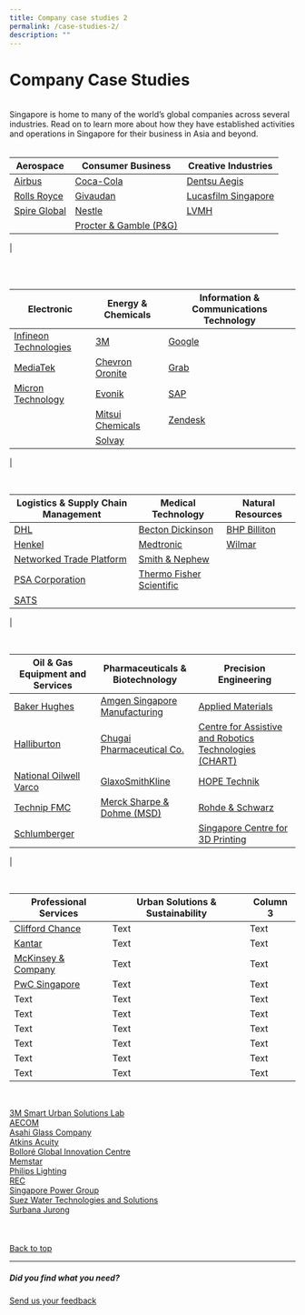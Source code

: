 ```yaml
---
title: Company case studies 2
permalink: /case-studies-2/
description: ""
---
```

# Company Case Studies
<br>
Singapore is home to many of the world’s global companies across several industries. Read on to learn more about how they have established activities and operations in Singapore for their business in Asia and beyond.<br>
<br>


| <b>Aerospace</b> | <b>Consumer Business</b> | <b>Creative Industries</b> |
| -------- | -------- | -------- |
|[Airbus](https://www.edb.gov.sg/content/edb/en/our-industries/company-highlights/airbus.html)   | [Coca-Cola](https://www.edb.gov.sg/content/edb/en/our-industries/company-highlights/coca-cola.html)   | [Dentsu Aegis](https://www.edb.gov.sg/content/edb/en/our-industries/company-highlights/dentsu-aegis-ci.html)    |
|[Rolls Royce](https://www.edb.gov.sg/content/edb/en/our-industries/company-highlights/rolls-royce.html)    | [Givaudan](https://www.edb.gov.sg/content/edb/en/our-industries/company-highlights/givaudan.html)    | [Lucasfilm Singapore](https://www.edb.gov.sg/content/edb/en/our-industries/company-highlights/lucasfilm-singapore.html)  |
|[Spire Global](https://www.edb.gov.sg/content/edb/en/our-industries/company-highlights/spire-global.html)  | [Nestle](https://www.edb.gov.sg/content/edb/en/our-industries/company-highlights/nestle.html)   | [LVMH](https://www.edb.gov.sg/content/edb/en/our-industries/company-highlights/lvmh.html) |
|  | [Procter &amp; Gamble (P&amp;G) ](https://www.edb.gov.sg/content/edb/en/our-industries/company-highlights/procter-and-gamble-cb.html)   |    |
|

<br>
<br>

| <b>Electronic</b> | <b>Energy &amp; Chemicals</b>| <b>Information &amp; Communications Technology</b>|
| -------- | -------- | -------- |
| [Infineon Technologies ](https://www.edb.gov.sg/content/edb/en/our-industries/company-highlights/infineon-technologies.html)   | [3M](https://www.edb.gov.sg/content/edb/en/our-industries/company-highlights/3m.html)    | [Google](https://www.edb.gov.sg/content/edb/en/our-industries/company-highlights/google.html)  |
| [MediaTek](https://www.edb.gov.sg/content/edb/en/our-industries/company-highlights/mediatek.html)  | [Chevron Oronite](https://www.edb.gov.sg/content/edb/en/our-industries/company-highlights/chevron-oronite.html)  | [Grab](https://www.edb.gov.sg/content/edb/en/our-industries/company-highlights/grab.html) |
| [Micron Technology](https://www.edb.gov.sg/content/edb/en/our-industries/company-highlights/micron-technology.html)   | [Evonik](https://www.edb.gov.sg/content/edb/en/our-industries/company-highlights/evonik.html)  | [SAP](https://www.edb.gov.sg/content/edb/en/our-industries/company-highlights/sap.html)   |
|     | [Mitsui Chemicals](https://www.edb.gov.sg/content/edb/en/our-industries/company-highlights/mitsui-chemicals.html)   |   [Zendesk](https://www.edb.gov.sg/content/edb/en/our-industries/company-highlights/zendesk.html) |  
| | [Solvay](https://www.edb.gov.sg/content/edb/en/our-industries/company-highlights/solvay.html)  |   |
|

<br>

| <b>Logistics &amp; Supply Chain Management</b> | <b>Medical Technology</b> | <b>Natural Resources</b> |
| -------- | -------- | -------- |
| [DHL](https://www.edb.gov.sg/content/edb/en/our-industries/company-highlights/dhl-l.html)  | [Becton Dickinson ](https://www.edb.gov.sg/content/edb/en/our-industries/company-highlights/becton-dickinson.html)  | [BHP Billiton ](https://www.edb.gov.sg/content/edb/en/our-industries/company-highlights/bhp.html)    |
| [Henkel](https://www.edb.gov.sg/content/edb/en/our-industries/company-highlights/henkel.html)   | [Medtronic](https://www.edb.gov.sg/content/edb/en/our-industries/company-highlights/medtronic.html)   |[Wilmar](https://www.edb.gov.sg/content/edb/en/our-industries/company-highlights/wilmar.html)    |
| [Networked Trade Platform](https://www.edb.gov.sg/content/edb/en/our-industries/company-highlights/ntp.html)    | [Smith &amp; Nephew](https://www.edb.gov.sg/content/edb/en/our-industries/company-highlights/smith-and-nephew.html)    |    |
| [PSA Corporation](https://www.edb.gov.sg/content/edb/en/our-industries/company-highlights/psa-corporation.html)   | [Thermo Fisher Scientific ](https://www.edb.gov.sg/content/edb/en/our-industries/company-highlights/thermo-fisher-scientific.html)     |     |
| [SATS](https://www.edb.gov.sg/content/edb/en/our-industries/company-highlights/sats.html)   |     |   |
|

<br>



| <b>Oil &amp; Gas Equipment and Services</b> | <b>Pharmaceuticals &amp; Biotechnology</b> | <b>Precision Engineering</b> |
| -------- | -------- | -------- |
| [Baker Hughes](https://www.edb.gov.sg/content/edb/en/our-industries/company-highlights/baker-hughes.html)   | [Amgen Singapore Manufacturing ](https://www.edb.gov.sg/content/edb/en/our-industries/company-highlights/amgen-singapore-manufacturing.html)    | [Applied Materials](https://www.edb.gov.sg/content/edb/en/our-industries/company-highlights/applied-materials.html)     |
| [Halliburton](https://www.edb.gov.sg/content/edb/en/our-industries/company-highlights/halliburton.html)     | [Chugai Pharmaceutical Co.](https://www.edb.gov.sg/content/edb/en/our-industries/company-highlights/chugai-pharmaceutical-co.html)     | [Centre for Assistive and Robotics Technologies (CHART) ](https://www.edb.gov.sg/content/edb/en/our-industries/company-highlights/centre-for-healthcare-assistive-and-robotics-technologies.html)  |
| [National Oilwell Varco ](https://www.edb.gov.sg/content/edb/en/our-industries/company-highlights/national-oilwell-varco.html)  | [GlaxoSmithKline](https://www.edb.gov.sg/content/edb/en/our-industries/company-highlights/gsk.html)   | [HOPE Technik](https://www.edb.gov.sg/content/edb/en/our-industries/company-highlights/hope-technik.html)   |
| [Technip FMC](https://www.edb.gov.sg/content/edb/en/our-industries/company-highlights/technipfmc.html)  | [Merck Sharpe &amp; Dohme (MSD) ](https://www.edb.gov.sg/content/edb/en/our-industries/company-highlights/merck-sharp-dohme.html)   | [Rohde &amp; Schwarz ](https://www.edb.gov.sg/content/edb/en/our-industries/company-highlights/rohde-and-schwarz.html)    |
| [Schlumberger](https://www.edb.gov.sg/content/edb/en/our-industries/company-highlights/schlumberger.html)    |    | [Singapore Centre for 3D Printing](https://www.edb.gov.sg/content/edb/en/our-industries/company-highlights/singapore-centre-for-3d-printing-sc3dp.html)    |
|

<br>



| <b>Professional Services</b> | <b>Urban Solutions &amp; Sustainability</b>| Column 3 |
| -------- | -------- | -------- |
| [Clifford Chance](https://www.edb.gov.sg/content/edb/en/our-industries/company-highlights/clifford-chance.html)   | Text     | Text     |
| [Kantar](https://www.edb.gov.sg/content/edb/en/our-industries/company-highlights/Kantar.html)   | Text     | Text     |
| [McKinsey &amp; Company ](https://www.edb.gov.sg/content/edb/en/our-industries/company-highlights/mckinsey-company.html)    | Text     | Text     |
| [PwC Singapore](https://www.edb.gov.sg/content/edb/en/our-industries/company-highlights/pwc-singapore.html)     | Text     | Text     |
| Text     | Text     | Text     |
| Text     | Text     | Text     |
| Text     | Text     | Text     |
| Text     | Text     | Text     |
| Text     | Text     | Text     |
| Text     | Text     | Text     |

<br>


[3M Smart Urban Solutions Lab](https://www.edb.gov.sg/content/edb/en/our-industries/company-highlights/3m-smart-urban-solutions-lab.html)<br>
[AECOM](https://www.edb.gov.sg/content/edb/en/our-industries/company-highlights/aecom.html)<br>
[Asahi Glass Company](https://www.edb.gov.sg/content/edb/en/our-industries/company-highlights/asahi-glass-company.html)<br>
[Atkins Acuity](https://www.edb.gov.sg/content/edb/en/our-industries/company-highlights/atkins-acuity.html)<br>
[Bolloré Global Innovation Centre ](https://www.edb.gov.sg/content/edb/en/our-industries/company-highlights/bollore-global-innovation-centre.html)<br>
[Memstar](https://www.edb.gov.sg/content/edb/en/our-industries/company-highlights/memstar.html)<br>
[Philips Lighting](https://www.edb.gov.sg/content/edb/en/our-industries/company-highlights/philips-lighting.html)<br>
[REC](https://www.edb.gov.sg/content/edb/en/our-industries/company-highlights/rec.html)<br>
[Singapore Power Group](https://www.edb.gov.sg/content/edb/en/our-industries/company-highlights/singapore-power-group.html)<br>
[Suez Water Technologies and Solutions](https://www.edb.gov.sg/content/edb/en/our-industries/company-highlights/suez-water-technologies-and-solutions.html)<br>
[Surbana Jurong](https://www.edb.gov.sg/content/edb/en/our-industries/company-highlights/surbana-jurong.html)<br>
<br>
<br>
<br>
[Back to top](#company-case-studies)
<br>
<hr>

##### Did you find what you need?
[Send us your feedback](https://form.gov.sg/642693623cb98f001239be0d)